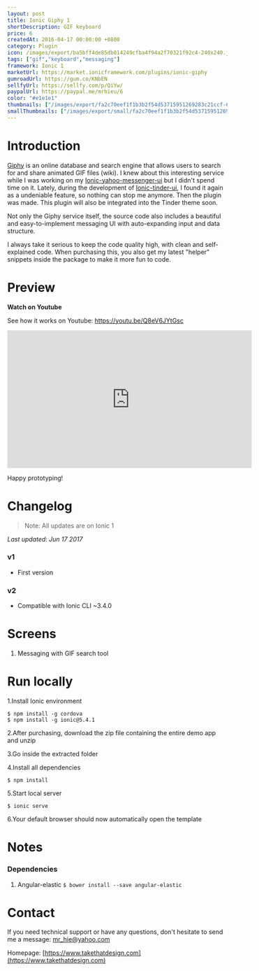```yaml
---
layout: post
title: Ionic Giphy 1
shortDescription: GIF keyboard 
price: 6
createdAt: 2016-04-17 00:00:00 +0800
category: Plugin
icon: /images/export/ba5bff4de85db014249cfba4f94a2f70321f92c4-240x240.jpg
tags: ["gif","keyboard","messaging"]
framework: Ionic 1
marketUrl: https://market.ionicframework.com/plugins/ionic-giphy
gumroadUrl: https://gum.co/KNbEN
sellfyUrl: https://sellfy.com/p/QiYw/
paypalUrl: https://paypal.me/mrhieu/6
color: "#e1e1e1"
thumbnails: ["/images/export/fa2c70eef1f1b3b2f54d53715951269283c21ccf-640x1136.jpg","/images/export/27c2b6af60ad58724f90a31f16927a73e6a8bd26-640x1136.jpg","/images/export/00699bb98ad784ad1fd60dbd3b3a89634e822719-640x1136.jpg"]
smallThumbnails: ["/images/export/small/fa2c70eef1f1b3b2f54d53715951269283c21ccf-640x1136.jpg","/images/export/small/27c2b6af60ad58724f90a31f16927a73e6a8bd26-640x1136.jpg","/images/export/small/00699bb98ad784ad1fd60dbd3b3a89634e822719-640x1136.jpg"]
---
```


# Introduction

[Giphy](http://giphy.com/) is an online database and search engine that allows users to search for and share animated GIF files (wiki). I knew about this interesting service while I was working on my [Ionic-yahoo-messenger-ui](https://market.ionic.io/themes/ionic-yahoo-messenger-ui) but I didn't spend time on it. Lately, during the development of [Ionic-tinder-ui](https://market.ionic.io/themes/ionic-tinder-ui), I found it again as a undeniable feature, so nothing can stop me anymore. Then the plugin was made. This plugin will also be integrated into the Tinder theme soon.

Not only the Giphy service itself, the source code also includes a beautiful and easy-to-implement messaging UI with auto-expanding input and data structure.

I always take it serious to keep the code quality high, with clean and self-explained code. When purchasing this, you also get my latest "helper" snippets inside the package to make it more fun to code.

# Preview




**Watch on Youtube**

See how it works on Youtube: https://youtu.be/Q8eV6JYtGsc

<iframe width="560" height="315" src="https://www.youtube.com/embed/Q8eV6JYtGsc" frameborder="0" allow="accelerometer; autoplay; encrypted-media; gyroscope; picture-in-picture" allowfullscreen></iframe>


Happy prototyping!


# Changelog

> Note: All updates are on Ionic 1

*Last updated: Jun 17 2017*

### v1

* First version

### v2

* Compatible with Ionic CLI ~3.4.0

# Screens

1. Messaging with GIF search tool

# Run locally
1.Install Ionic environment

```
$ npm install -g cordova
$ npm install -g ionic@5.4.1
```

2.After purchasing, download the zip file containing the entire demo app and unzip

3.Go inside the extracted folder

4.Install all dependencies

```
$ npm install
```

5.Start local server
```
$ ionic serve
```

6.Your default browser should now automatically open the template


# Notes

### Dependencies
1. Angular-elastic `$ bower install --save angular-elastic`

# Contact
If you need technical support or have any questions, don't hesitate to send me a message: [mr_hie@yahoo.com](mailto:mr_hie@yahoo.com)

Homepage: [https://www.takethatdesign.com](https://www.takethatdesign.com)
